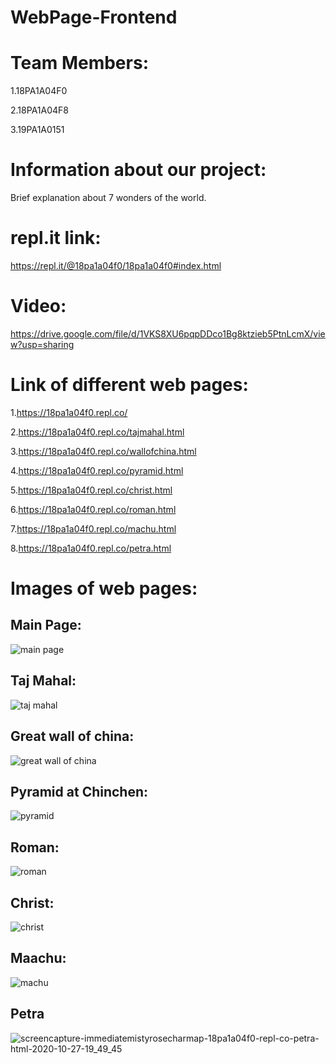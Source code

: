 # WebPage-Frontend

# Team Members:
1.18PA1A04F0

2.18PA1A04F8

3.19PA1A0151

# Information about our project:
 Brief explanation about 7 wonders of the world.
 
 # repl.it link:
 
 https://repl.it/@18pa1a04f0/18pa1a04f0#index.html

# Video:

https://drive.google.com/file/d/1VKS8XU6pqpDDco1Bg8ktzieb5PtnLcmX/view?usp=sharing

# Link of different web pages:
1.https://18pa1a04f0.repl.co/

2.https://18pa1a04f0.repl.co/tajmahal.html

3.https://18pa1a04f0.repl.co/wallofchina.html

4.https://18pa1a04f0.repl.co/pyramid.html

5.https://18pa1a04f0.repl.co/christ.html

6.https://18pa1a04f0.repl.co/roman.html

7.https://18pa1a04f0.repl.co/machu.html

8.https://18pa1a04f0.repl.co/petra.html

# Images of web pages:

## Main Page:

![main page](https://user-images.githubusercontent.com/72696386/97339820-0d808c00-18a9-11eb-8bcf-c36a18178172.jpg)

## Taj Mahal:

![taj mahal](https://user-images.githubusercontent.com/72696386/97339983-3e60c100-18a9-11eb-8efe-939d539e9fd9.jpg)

## Great wall of china:

![great wall of china](https://user-images.githubusercontent.com/72696386/97340219-808a0280-18a9-11eb-975b-8c5480bb0866.jpg)

## Pyramid at Chinchen:

![pyramid](https://user-images.githubusercontent.com/72696386/97340362-b0d1a100-18a9-11eb-889f-553578d8d0da.jpg)

## Roman:

![roman](https://user-images.githubusercontent.com/72696386/97340472-d494e700-18a9-11eb-8946-4118b754037b.jpg)

## Christ:

![christ](https://user-images.githubusercontent.com/72696386/97340603-027a2b80-18aa-11eb-96df-159118bd0ea8.jpg)

## Maachu:

![machu](https://user-images.githubusercontent.com/72696386/97340767-32c1ca00-18aa-11eb-925f-819d5c505b7d.jpg)

## Petra

![screencapture-immediatemistyrosecharmap-18pa1a04f0-repl-co-petra-html-2020-10-27-19_49_45](https://user-images.githubusercontent.com/72696386/97338965-03aa5900-18a8-11eb-99ea-43ceb64bc7be.jpg)

